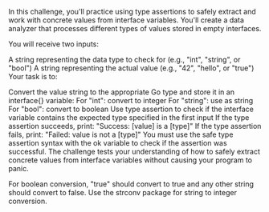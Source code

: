 In this challenge, you'll practice using type assertions to safely extract and work with concrete values from interface variables. You'll create a data analyzer that processes different types of values stored in empty interfaces.

You will receive two inputs:

A string representing the data type to check for (e.g., "int", "string", or "bool")
A string representing the actual value (e.g., "42", "hello", or "true")
Your task is to:

Convert the value string to the appropriate Go type and store it in an interface{} variable:
For "int": convert to integer
For "string": use as string
For "bool": convert to boolean
Use type assertion to check if the interface variable contains the expected type specified in the first input
If the type assertion succeeds, print: "Success: [value] is a [type]"
If the type assertion fails, print: "Failed: value is not a [type]"
You must use the safe type assertion syntax with the ok variable to check if the assertion was successful. The challenge tests your understanding of how to safely extract concrete values from interface variables without causing your program to panic.

For boolean conversion, "true" should convert to true and any other string should convert to false. Use the strconv package for string to integer conversion.